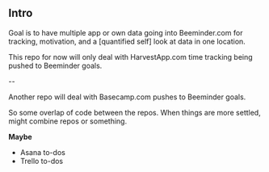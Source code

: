 ## Intro

Goal is to have multiple app or own data going into Beeminder.com for tracking, motivation, and a [quantified self] look at data in one location.

This repo for now will only deal with HarvestApp.com time tracking being pushed to Beeminder goals.

--

Another repo will deal with Basecamp.com pushes to Beeminder goals.

So some overlap of code between the repos. When things are more settled, might combine repos or something.

**Maybe**
- Asana to-dos
- Trello to-dos